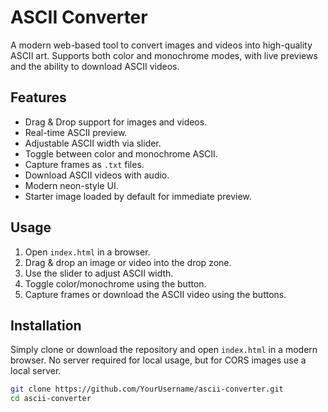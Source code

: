 # ASCII Converter

A modern web-based tool to convert images and videos into high-quality ASCII art. Supports both color and monochrome modes, with live previews and the ability to download ASCII videos.

## Features

- Drag & Drop support for images and videos.
- Real-time ASCII preview.
- Adjustable ASCII width via slider.
- Toggle between color and monochrome ASCII.
- Capture frames as `.txt` files.
- Download ASCII videos with audio.
- Modern neon-style UI.
- Starter image loaded by default for immediate preview.

## Usage

1. Open `index.html` in a browser.
2. Drag & drop an image or video into the drop zone.
3. Use the slider to adjust ASCII width.
4. Toggle color/monochrome using the button.
5. Capture frames or download the ASCII video using the buttons.

## Installation

Simply clone or download the repository and open `index.html` in a modern browser. No server required for local usage, but for CORS images use a local server.

```bash
git clone https://github.com/YourUsername/ascii-converter.git
cd ascii-converter
